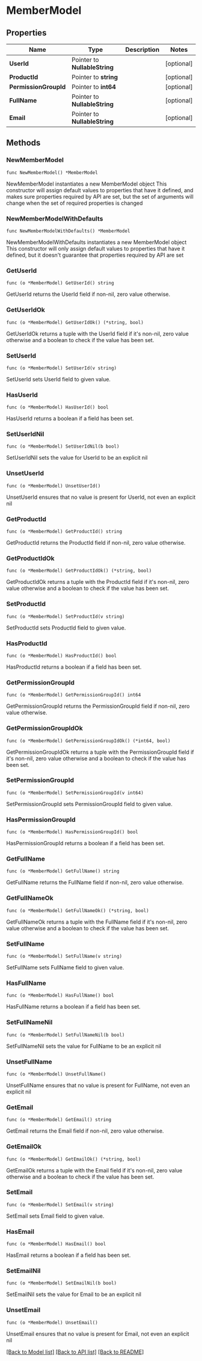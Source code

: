 # MemberModel

## Properties

Name | Type | Description | Notes
------------ | ------------- | ------------- | -------------
**UserId** | Pointer to **NullableString** |  | [optional] 
**ProductId** | Pointer to **string** |  | [optional] 
**PermissionGroupId** | Pointer to **int64** |  | [optional] 
**FullName** | Pointer to **NullableString** |  | [optional] 
**Email** | Pointer to **NullableString** |  | [optional] 

## Methods

### NewMemberModel

`func NewMemberModel() *MemberModel`

NewMemberModel instantiates a new MemberModel object
This constructor will assign default values to properties that have it defined,
and makes sure properties required by API are set, but the set of arguments
will change when the set of required properties is changed

### NewMemberModelWithDefaults

`func NewMemberModelWithDefaults() *MemberModel`

NewMemberModelWithDefaults instantiates a new MemberModel object
This constructor will only assign default values to properties that have it defined,
but it doesn't guarantee that properties required by API are set

### GetUserId

`func (o *MemberModel) GetUserId() string`

GetUserId returns the UserId field if non-nil, zero value otherwise.

### GetUserIdOk

`func (o *MemberModel) GetUserIdOk() (*string, bool)`

GetUserIdOk returns a tuple with the UserId field if it's non-nil, zero value otherwise
and a boolean to check if the value has been set.

### SetUserId

`func (o *MemberModel) SetUserId(v string)`

SetUserId sets UserId field to given value.

### HasUserId

`func (o *MemberModel) HasUserId() bool`

HasUserId returns a boolean if a field has been set.

### SetUserIdNil

`func (o *MemberModel) SetUserIdNil(b bool)`

 SetUserIdNil sets the value for UserId to be an explicit nil

### UnsetUserId
`func (o *MemberModel) UnsetUserId()`

UnsetUserId ensures that no value is present for UserId, not even an explicit nil
### GetProductId

`func (o *MemberModel) GetProductId() string`

GetProductId returns the ProductId field if non-nil, zero value otherwise.

### GetProductIdOk

`func (o *MemberModel) GetProductIdOk() (*string, bool)`

GetProductIdOk returns a tuple with the ProductId field if it's non-nil, zero value otherwise
and a boolean to check if the value has been set.

### SetProductId

`func (o *MemberModel) SetProductId(v string)`

SetProductId sets ProductId field to given value.

### HasProductId

`func (o *MemberModel) HasProductId() bool`

HasProductId returns a boolean if a field has been set.

### GetPermissionGroupId

`func (o *MemberModel) GetPermissionGroupId() int64`

GetPermissionGroupId returns the PermissionGroupId field if non-nil, zero value otherwise.

### GetPermissionGroupIdOk

`func (o *MemberModel) GetPermissionGroupIdOk() (*int64, bool)`

GetPermissionGroupIdOk returns a tuple with the PermissionGroupId field if it's non-nil, zero value otherwise
and a boolean to check if the value has been set.

### SetPermissionGroupId

`func (o *MemberModel) SetPermissionGroupId(v int64)`

SetPermissionGroupId sets PermissionGroupId field to given value.

### HasPermissionGroupId

`func (o *MemberModel) HasPermissionGroupId() bool`

HasPermissionGroupId returns a boolean if a field has been set.

### GetFullName

`func (o *MemberModel) GetFullName() string`

GetFullName returns the FullName field if non-nil, zero value otherwise.

### GetFullNameOk

`func (o *MemberModel) GetFullNameOk() (*string, bool)`

GetFullNameOk returns a tuple with the FullName field if it's non-nil, zero value otherwise
and a boolean to check if the value has been set.

### SetFullName

`func (o *MemberModel) SetFullName(v string)`

SetFullName sets FullName field to given value.

### HasFullName

`func (o *MemberModel) HasFullName() bool`

HasFullName returns a boolean if a field has been set.

### SetFullNameNil

`func (o *MemberModel) SetFullNameNil(b bool)`

 SetFullNameNil sets the value for FullName to be an explicit nil

### UnsetFullName
`func (o *MemberModel) UnsetFullName()`

UnsetFullName ensures that no value is present for FullName, not even an explicit nil
### GetEmail

`func (o *MemberModel) GetEmail() string`

GetEmail returns the Email field if non-nil, zero value otherwise.

### GetEmailOk

`func (o *MemberModel) GetEmailOk() (*string, bool)`

GetEmailOk returns a tuple with the Email field if it's non-nil, zero value otherwise
and a boolean to check if the value has been set.

### SetEmail

`func (o *MemberModel) SetEmail(v string)`

SetEmail sets Email field to given value.

### HasEmail

`func (o *MemberModel) HasEmail() bool`

HasEmail returns a boolean if a field has been set.

### SetEmailNil

`func (o *MemberModel) SetEmailNil(b bool)`

 SetEmailNil sets the value for Email to be an explicit nil

### UnsetEmail
`func (o *MemberModel) UnsetEmail()`

UnsetEmail ensures that no value is present for Email, not even an explicit nil

[[Back to Model list]](../README.md#documentation-for-models) [[Back to API list]](../README.md#documentation-for-api-endpoints) [[Back to README]](../README.md)


